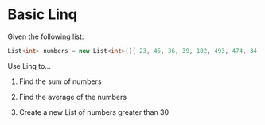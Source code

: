 # Basic Linq

Given the following list: 
```csharp 
List<int> numbers = new List<int>(){ 23, 45, 36, 39, 102, 493, 474, 34, 11, 35, 99 };
```

Use Linq to...
1. Find the sum of numbers

2. Find the average of the numbers

3. Create a new List of numbers greater than 30
